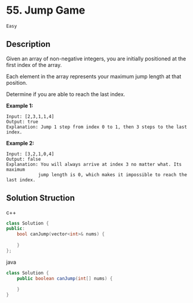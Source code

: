 # 55. Jump Game

`Easy`

## Description

Given an array of non-negative integers, you are initially positioned at the first index of the array.

Each element in the array represents your maximum jump length at that position.

Determine if you are able to reach the last index.

**Example 1:**

    Input: [2,3,1,1,4]
    Output: true
    Explanation: Jump 1 step from index 0 to 1, then 3 steps to the last index.

**Example 2:**

    Input: [3,2,1,0,4]
    Output: false
    Explanation: You will always arrive at index 3 no matter what. Its maximum
                jump length is 0, which makes it impossible to reach the last index.

## Solution Struction

c++
```c++
class Solution {
public:
    bool canJump(vector<int>& nums) {
        
    }
};
```

java
```java
class Solution {
    public boolean canJump(int[] nums) {
        
    }
}
```